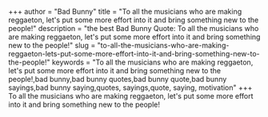 +++
author = "Bad Bunny"
title = "To all the musicians who are making reggaeton, let's put some more effort into it and bring something new to the people!"
description = "the best Bad Bunny Quote: To all the musicians who are making reggaeton, let's put some more effort into it and bring something new to the people!"
slug = "to-all-the-musicians-who-are-making-reggaeton-lets-put-some-more-effort-into-it-and-bring-something-new-to-the-people!"
keywords = "To all the musicians who are making reggaeton, let's put some more effort into it and bring something new to the people!,bad bunny,bad bunny quotes,bad bunny quote,bad bunny sayings,bad bunny saying,quotes, sayings,quote, saying, motivation"
+++
To all the musicians who are making reggaeton, let's put some more effort into it and bring something new to the people!
